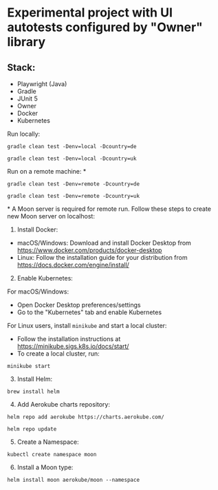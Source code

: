 # Experimental project with UI autotests configured by "Owner" library

## Stack: 
- Playwright (Java)
- Gradle
- JUnit 5
- Owner
- Docker
- Kubernetes

Run locally:  
```
gradle clean test -Denv=local -Dcountry=de
```
```
gradle clean test -Denv=local -Dcountry=uk
```

Run on a remote machine: &#42;

```
gradle clean test -Denv=remote -Dcountry=de
```
```
gradle clean test -Denv=remote -Dcountry=uk
```

&#42; A Moon server is required for remote run. Follow these steps to create new Moon server on localhost:

1. Install Docker:
 - macOS/Windows: Download and install Docker Desktop from https://www.docker.com/products/docker-desktop
 - Linux: Follow the installation guide for your distribution from https://docs.docker.com/engine/install/
   
2. Enable Kubernetes:

For macOS/Windows:
- Open Docker Desktop preferences/settings
- Go to the "Kubernetes" tab and enable Kubernetes

For Linux users, install `minikube` and start a local cluster:
- Follow the installation instructions at https://minikube.sigs.k8s.io/docs/start/
- To create a local cluster, run:
```
minikube start
```

3. Install Helm:
```
brew install helm
```

4. Add Aerokube charts repository:
```
helm repo add aerokube https://charts.aerokube.com/
```
```
helm repo update
```

5. Create a Namespace:
```
kubectl create namespace moon
```

6. Install a Moon type:
```
helm install moon aerokube/moon --namespace
```
